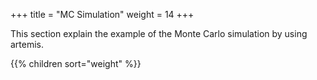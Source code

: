 +++
title = "MC Simulation"
weight = 14
+++

This section explain the example of the Monte Carlo simulation by using artemis.

{{% children sort="weight" %}}
